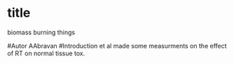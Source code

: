 # title
biomass burning things

#Autor
AAbravan
 #Introduction
et al made some measurments on the effect of RT on normal tissue tox.


